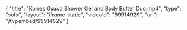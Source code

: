 {
    "title": "Korres Guava Shower Gel and Body Butter Duo.mp4",
    "type": "solo",
    "layout": "iframe-static",
    "videoId": "99914929",
    "url": "\/tvpembed\/99914929"
}